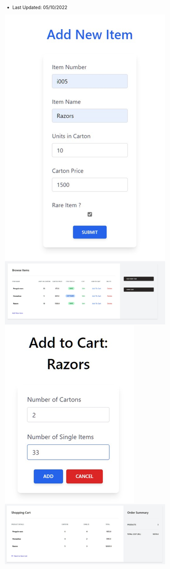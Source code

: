 * Last Updated: 05/10/2022

![My Image](screenshots/s3.jpg)
![My Image](screenshots/s4.jpg)
![My Image](screenshots/s5.jpg)
![My Image](screenshots/s6.jpg)